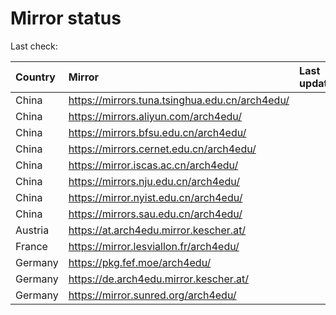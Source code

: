 <script src="./time.js"></script>
# Mirror status
Last check: <script type="text/javascript">localize(1723216963.7253108);</script>

|Country|Mirror|Last update|
|:------|:-----|:----------|
|China|https://mirrors.tuna.tsinghua.edu.cn/arch4edu/|<script type="text/javascript">localize(1723185479);</script>|
|China|https://mirrors.aliyun.com/arch4edu/|<script type="text/javascript">localize(1723185479);</script>|
|China|https://mirrors.bfsu.edu.cn/arch4edu/|<script type="text/javascript">localize(1723185479);</script>|
|China|https://mirrors.cernet.edu.cn/arch4edu/|<script type="text/javascript">localize(1723185479);</script>|
|China|https://mirror.iscas.ac.cn/arch4edu/|<script type="text/javascript">localize(1723185479);</script>|
|China|https://mirrors.nju.edu.cn/arch4edu/|<script type="text/javascript">localize(1723142986);</script>|
|China|https://mirror.nyist.edu.cn/arch4edu/|<script type="text/javascript">localize(1723185479);</script>|
|China|https://mirrors.sau.edu.cn/arch4edu/|<script type="text/javascript">localize(1723185479);</script>|
|Austria|https://at.arch4edu.mirror.kescher.at/|<script type="text/javascript">localize(1723185479);</script>|
|France|https://mirror.lesviallon.fr/arch4edu/|<script type="text/javascript">localize(1723185479);</script>|
|Germany|https://pkg.fef.moe/arch4edu/|<script type="text/javascript">localize(1723185479);</script>|
|Germany|https://de.arch4edu.mirror.kescher.at/|<script type="text/javascript">localize(1723185479);</script>|
|Germany|https://mirror.sunred.org/arch4edu/|<script type="text/javascript">localize(1723185479);</script>|

<script src="./tablefilter/tablefilter.js"></script>
<script src="./table.js"></script>